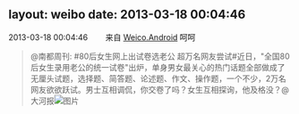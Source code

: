 layout: weibo
date: 2013-03-18 00:04:46
---
<meta name="referrer" content="no-referrer" />

2013-03-18 00:04:46  &nbsp;&nbsp;&nbsp;&nbsp;&nbsp;&nbsp; 来自 <a href="http://app.weibo.com/t/feed/l4RWD" rel="nofollow">Weico.Android</a>
呵呵
>  @南都周刊: #80后女生网上出试卷选老公 超万名网友尝试#近日，"全国80后女生录用老公的统一试卷"出炉，单身男女最关心的热门话题全部做成了无厘头试题，选择题、简答题、论述题、作文、操作题，一个不少，2万名网友欲欲跃试。男士互相调侃，你交卷了吗？女生互相探询，他及格没？@大河报 ​​​
>  ![图片](https://ww4.sinaimg.cn/large/61d7cd94jw1e2t2798pxfj.jpg)
